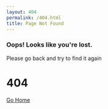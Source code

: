 ```yaml
---
layout: 404
permalink: /404.html
title: Page Not Found
---
```


### Oops! Looks like you're lost.

Please go back and try to find it again

# 404

[Go Home](/)

